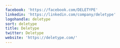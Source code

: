 ```yaml
---
facebook: 'https://facebook.com/DELETYPE'
linkedin: 'https://linkedin.com/company/deletype'
logohandle: deletype
sort: deletype
title: Deletype
twitter: Deletype
website: 'https://deletype.com/'
---
```

